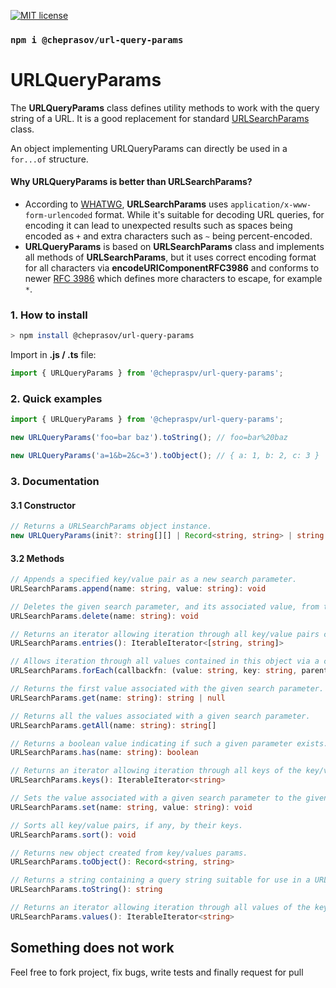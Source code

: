 [![MIT license](http://img.shields.io/badge/license-MIT-brightgreen.svg)](http://opensource.org/licenses/MIT)

### `npm i @cheprasov/url-query-params`

# URLQueryParams

The **URLQueryParams** class defines utility methods to work with the query string of a URL. It is a good replacement for standard [URLSearchParams](https://developer.mozilla.org/en-US/docs/Web/API/URLSearchParams) class.

An object implementing URLQueryParams can directly be used in a `for...of` structure.

#### Why **URLQueryParams** is better than **URLSearchParams**?
- According to [WHATWG](https://url.spec.whatwg.org/#interface-urlsearchparams), **URLSearchParams** uses `application/x-www-form-urlencoded` format. While it's suitable for decoding URL queries, for encoding it can lead to unexpected results such as spaces being encoded as `+` and extra characters such as `~` being percent-encoded.
- **URLQueryParams** is based on **URLSearchParams** class and implements all methods of **URLSearchParams**, but it uses correct encoding format for all characters via **encodeURIComponentRFC3986** and conforms to newer [RFC 3986](https://www.rfc-editor.org/rfc/rfc3986) which defines more characters to escape, for example `*`.

### 1. How to install

```bash
> npm install @cheprasov/url-query-params
```

Import in **.js / .ts** file:
```javascript
import { URLQueryParams } from '@chepraspv/url-query-params';
```

### 2. Quick examples

```javascript
import { URLQueryParams } from '@chepraspv/url-query-params';

new URLQueryParams('foo=bar baz').toString(); // foo=bar%20baz

new URLQueryParams('a=1&b=2&c=3').toObject(); // { a: 1, b: 2, c: 3 }
```

### 3. Documentation

#### 3.1 Constructor
```typescript
// Returns a URLSearchParams object instance.
new URLQueryParams(init?: string[][] | Record<string, string> | string | URLSearchParams | URLQueryParams)
```

#### 3.2 Methods
```typescript
// Appends a specified key/value pair as a new search parameter. 
URLSearchParams.append(name: string, value: string): void 
```

```typescript
// Deletes the given search parameter, and its associated value, from the list of all search parameters.  
URLSearchParams.delete(name: string): void
```

```typescript
// Returns an iterator allowing iteration through all key/value pairs contained in this object.
URLSearchParams.entries(): IterableIterator<[string, string]>
```

```typescript
// Allows iteration through all values contained in this object via a callback function.
URLSearchParams.forEach(callbackfn: (value: string, key: string, parent: URLQueryParams) => void, thisArg?: any): void
```

```typescript
// Returns the first value associated with the given search parameter.
URLSearchParams.get(name: string): string | null
```

```typescript
// Returns all the values associated with a given search parameter.
URLSearchParams.getAll(name: string): string[]
```

```typescript
// Returns a boolean value indicating if such a given parameter exists.
URLSearchParams.has(name: string): boolean
```

```typescript
// Returns an iterator allowing iteration through all keys of the key/value pairs contained in this object.
URLSearchParams.keys(): IterableIterator<string>
```

```typescript
// Sets the value associated with a given search parameter to the given value. If there are several values, the others are deleted.
URLSearchParams.set(name: string, value: string): void
```

```typescript
// Sorts all key/value pairs, if any, by their keys.
URLSearchParams.sort(): void
```

```typescript
// Returns new object created from key/values params.
URLSearchParams.toObject(): Record<string, string>
```

```typescript
// Returns a string containing a query string suitable for use in a URL.
URLSearchParams.toString(): string
```

```typescript
// Returns an iterator allowing iteration through all values of the key/value pairs contained in this object.
URLSearchParams.values(): IterableIterator<string>
```

## Something does not work

Feel free to fork project, fix bugs, write tests and finally request for pull
